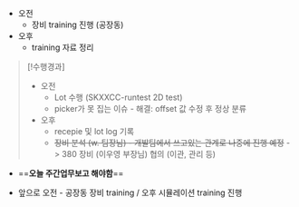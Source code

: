- 오전
	- 장비 training 진행 (공장동)
- 오후
	- training 자료 정리

>[!수행경과]
>- 오전
>	- Lot 수행 (SKXXCC-runtest 2D test)
>	- picker가 못 집는 이슈 - 해결: offset 값 수정 후 정상 분류
>- 오후
>	- recepie 및 lot log 기록
>	- ~~장비 분석 (w. 팀장님) - 개발팀에서 쓰고있는 관계로 나중에 진행 예정~~ -> 380 장비 (이우영 부장님) 협의 (이관, 관리 등)

- ==**오늘 주간업무보고 해야함**==

- 앞으로 오전 - 공장동 장비 training / 오후 시뮬레이션 training 진행